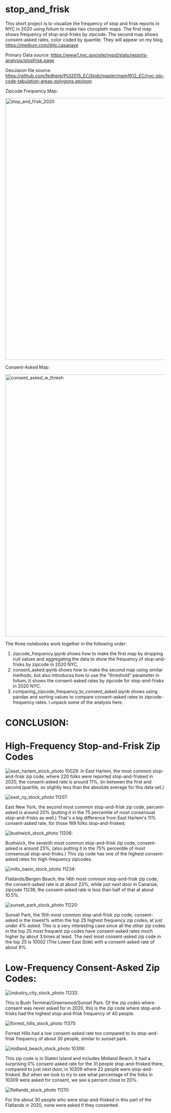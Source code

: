 # stop_and_frisk
 
This short project is to visualize the frequency of stop and frisk reports in NYC in 2020 using 
folium to make two cloropleth maps. The first map shows frequency of stop-and-frisks by zipcode. 
The second map shows consent-asked rates, color coded by quantile. They will appear on my blog. 
https://medium.com/@ls.casanave
 
Primary Data source: https://www1.nyc.gov/site/nypd/stats/reports-analysis/stopfrisk.page
 
GeoJason file source: https://github.com/fedhere/PUI2015_EC/blob/master/mam1612_EC/nyc-zip-code-tabulation-areas-polygons.geojson


Zipcode Frequency Map: 

<img width="823" alt="stop_and_frisk_2020" src="https://user-images.githubusercontent.com/8728172/164055225-1f9febe6-f40a-46e6-8a08-b3dcc94b7d7c.png">


Consent-Asked Map: 

<img width="824" alt="consent_asked_w_thresh" src="https://user-images.githubusercontent.com/8728172/164986742-298a3cd1-a685-42a4-a1bf-b09fd31c232c.png">

The three notebooks work together in the following order:
1) zipcode_frequency.ipynb shows how to make the first map by dropping null values and aggregating the data to show the frequency of stop-and-frisks by zipcode in 2020 NYC. 
2) consent_asked.ipynb shows how to make the second map using similar methods, but also introduces how to use the "threshold" parameter in folium. It shows the consent-asked rates by zipcode for stop-and-frisks in 2020 NYC. 
3) comparing_zipcode_frequency_to_consent_asked.ipynb shows using pandas and sorting values to compare consent-asked rates to zipcode-frequency rates. I unpack some of the analysis here. 

# CONCLUSION:

# High-Frequency Stop-and-Frisk Zip Codes

![east_harlem_stock_photo](https://user-images.githubusercontent.com/8728172/164987246-6a80f2ca-fcb1-4761-a909-74662e30eedc.jpg)
10029:
In East Harlem, the most common stop-and-frisk zip code, where 220 folks were reported stop-and-frisked in 2020, the consent-asked rate is around 11%, (in between the first and second quartile, so slightly less than the absolute average for this data set.)


![east_ny_stock_photo](https://user-images.githubusercontent.com/8728172/164987252-bc09b300-61a8-4d2a-bd0d-fefe28dac3a2.jpg)
11207:

East New York, the second most common stop-and-frisk zip code, percent-asked is around 20% (putting it in the 75 percentile of most consensual stop-and-frisks as well.) That's a big difference from East Harlem's 11% consent-asked rate, for those 169 folks stop-and-frisked. 


![bushwick_stock_photo](https://user-images.githubusercontent.com/8728172/164987266-e586b94c-5b30-410e-a5f3-cadcfb150034.jpg)
11206:

Bushwick, the seventh most common stop-and-frisk zip code, consent-asked is around 25%, (also putting it in the 75% percentile of most consensual stop-and-frisks.) This zip code has one of the highest consent-asked rates for high-frequency zipcodes. 


![mills_basin_stock_photo](https://user-images.githubusercontent.com/8728172/164987278-d23ffc1c-9c26-4022-8816-92457edbbe84.jpg)
11234:

Flatlands/Bergen Beach, the 14th most common stop-and-frisk zip code, the consent-asked rate is at about 23%, while just next door in Canarsie, zipcode 11236, the consent-asked rate is less than half of that at about 10.5%. 


![sunset_park_stock_photo](https://user-images.githubusercontent.com/8728172/164987289-57675efe-878e-4d00-8682-d7655dd8333a.jpg)
11220:

Sunset Park, the 15th most common stop-and-frisk zip code, consent-asked is the lowest% within the top 25 highest frequency zip codes, at just under 4% asked. This is a very interesting case since all the other zip codes in the top 25 most frequent zip codes have consent-asked rates much higher by about 3 times at least. The next most consent-asked zip code in the top 25 is 10002 (The Lower East Side) with a consent-asked rate of about 9%.

# Low-Frequency Consent-Asked Zip Codes:

![industry_city_stock_photo](https://user-images.githubusercontent.com/8728172/164987298-11b658cc-01de-4f29-8126-9e22acf60a34.jpg)
11232:

This is Bush Terminal/Greenwood/Sunset Park. Of the zip codes where consent was never asked for in 2020, this is the zip code where stop-and-frisks had the highest stop-and-frisk frequency of 40 people. 


![forrest_hills_stock_photo](https://user-images.githubusercontent.com/8728172/164987308-2f0aedbb-8c15-4345-b4dc-15449fe47800.jpg)
11375:

Forrest Hills had a low consent-asked rate too compared to its stop-and-frisk frequency of about 30 people, similar to sunset park.


![midland_beach_stock_photo](https://user-images.githubusercontent.com/8728172/164987320-d655f601-35a7-48af-983c-0834136e7b16.jpg)
10306:

This zip code is in Staten Island and includes Midland Beach. It had a surprising 0% consent-asked rate for the 31 people stop-and-frisked there, compared to just next door, in 10309 where 22 people were stop-and-frisked. But when we look to try to see what percentage of the folks in 10309 were asked for consent, we see a percent close to 20%.

![flatlands_stock_photo](https://user-images.githubusercontent.com/8728172/164987332-0216b01f-0fe0-4e91-8f8c-12d3527e61ce.jpg)
11210:

For the about 30 people who were stop-and-frisked in this part of the Flatlands in 2020, none were asked if they consented.
